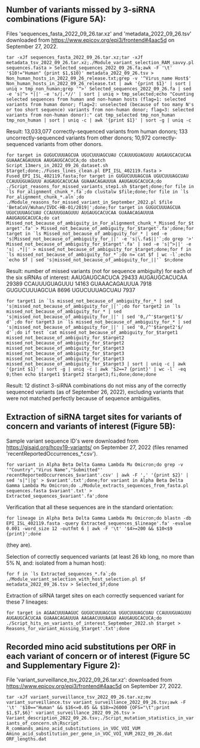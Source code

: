 ## Number of variants missed by 3-siRNA combinations (Figure 5A): ##

Files 'sequences_fasta_2022_09_26.tar.xz' and 'metadata_2022_09_26.tsv' downloaded from https://www.epicov.org/epi3/frontend#4aac5d on September 27, 2022.

``tar -xJf sequences_fasta_2022_09_26.tar.xz;tar -xJf metadata_tsv_2022_09_26.tar.xz;./Module_variant_selection_RAM_savvy.pl sequences.fasta > Selected_sequences_2022_09_26.fa;awk -F '\t' '$10!="Human" {print $1,$10}' metadata_2022_09_26.tsv > Non_human_hosts_in_2022_09_26_release.txt;grep -v '^Virus_name Host$' Non_human_hosts_in_2022_09_26_release.txt | awk '{print $1}' | sort | uniq > tmp_non_human;grep '^>' Selected_sequences_2022_09_26.fa | sed -e 's|^> *||' -e 's/|.*//' | sort | uniq > tmp_selected;echo "Counting selected sequences from human and non-human hosts (flag=1: selected variants from human donor; flag=2: unselected (because of too many N's or too short sequence) variants from non-human donor; flag=3: selected variants from non-human donor):"
cat tmp_selected tmp_non_human tmp_non_human | sort | uniq -c | awk '{print $1}' | sort -g | uniq -c``

Result: 13,033,077 correctly-sequenced variants from human donors; 133 uncorrectly-sequenced variants from other donors; 10,972 correctly-sequenced variants from other donors.

``for target in GUGUCUUUAGCUA UGUCUUUAGCUAU CCAUUUGUAGUUU AUGAUGCACUCAA GUAAACAGAUUUA AAUGAUGCACUCA;do sbatch Script_13mers_in_2022_09_26_dataset.sh $target;done;./Fuses_lines_clean.pl EPI_ISL_402119.fasta > Fused_EPI_ISL_402119.fasta;for target in GUGUCUUUAGCUA UGUCUUUAGCUAU CCAUUUGUAGUUU AUGAUGCACUCAA GUAAACAGAUUUA AAUGAUGCACUCA;do ./Script_reasons_for_missed_variants_step1.sh $target;done;for file in `ls For_alignment_chunk_*.fa`;do clustalw $file;done;for file in `ls For_alignment_chunk_*.aln`;do ./Module_reasons_for_missed_variant_in_September_2022.pl $file 'BetaCoV/Wuhan/IVDC-HB-01/2019|';done;for target in GUGUCUUUAGCUA UGUCUUUAGCUAU CCAUUUGUAGUUU AUGAUGCACUCAA GUAAACAGAUUUA AAUGAUGCACUCA;do cat Missed_not_because_of_ambiguity_in_For_alignment_chunk_*_Missed_for_$target'.fa' > Missed_not_because_of_ambiguity_for_$target'.fa';done;for target in `ls Missed_not_because_of_ambiguity_for_* | sed -e 's|Missed_not_because_of_ambiguity_for_||' -e 's|\.fa$||'`;do grep '>' Missed_not_because_of_ambiguity_for_$target'.fa' | sed -e 's|^>||' -e 's| .*||' > missed_not_because_of_ambiguity_for_$target;done;for f in `ls missed_not_because_of_ambiguity_for_*`;do n=`cat $f | wc -l`;echo `echo $f | sed 's|missed_not_because_of_ambiguity_for_||'` $n;done``

Result: number of missed variants (not for sequence ambiguity) for each of the six siRNAs of interest:
AAUGAUGCACUCA 29433
AUGAUGCACUCAA 29389
CCAUUUGUAGUUU 14163
GUAAACAGAUUUA 7918
GUGUCUUUAGCUA 8696
UGUCUUUAGCUAU 7937

``for target1 in `ls missed_not_because_of_ambiguity_for_* | sed 's|missed_not_because_of_ambiguity_for_||'`;do for target2 in `ls missed_not_because_of_ambiguity_for_* | sed 's|missed_not_because_of_ambiguity_for_||' | sed '0,/^'$target1'$/ d'`;do for target3 in `ls missed_not_because_of_ambiguity_for_* | sed 's|missed_not_because_of_ambiguity_for_||' | sed '0,/^'$target2'$/ d'`;do if test `cat missed_not_because_of_ambiguity_for_$target1 missed_not_because_of_ambiguity_for_$target2 missed_not_because_of_ambiguity_for_$target2 missed_not_because_of_ambiguity_for_$target3 missed_not_because_of_ambiguity_for_$target3 missed_not_because_of_ambiguity_for_$target3 missed_not_because_of_ambiguity_for_$target3 | sort | uniq -c | awk '{print $1}' | sort -g | uniq -c | awk '$2==7 {print}' | wc -l` -eq 0;then echo $target1 $target2 $target3;fi;done;done;done``

Result: 12 distinct 3-siRNA combinations do not miss any of the correctly sequenced variants (as of September 26, 2022), excluding variants that were not matched perfectly because of sequence ambiguities.

## Extraction of siRNA target sites for variants of concern and variants of interest (Figure 5B): ##

Sample variant sequence ID's were downloaded from https://gisaid.org/hcov19-variants/ on September 27, 2022 (files renamed 'recentReportedOccurrences_\*.csv').

``for variant in Alpha Beta Delta Gamma Lambda Mu Omicron;do grep -v '"Country","Virus Name","Submitted"' recentReportedOccurrences_$variant'.csv' | awk -F ',' '{print $2}' | sed 's|"||g' > $variant'.txt';done;for variant in Alpha Beta Delta Gamma Lambda Mu Omicron;do ./Module_extracts_sequences_from_fasta.pl sequences.fasta $variant'.txt' > Extracted_sequences_$variant'.fa';done``

Verification that all these sequences are in the standard orientation:

``for lineage in Alpha Beta Delta Gamma Lambda Mu Omicron;do blastn -db EPI_ISL_402119.fasta -query Extracted_sequences_$lineage'.fa' -evalue 0.001 -word_size 12 -outfmt 6 | awk -F '\t' '$4>=200 && $10<$9 {print}';done``

(they are).

Selection of correctly sequenced variants (at least 26 kb long, no more than 5% N, and: isolated from a human host):

``for f in `ls Extracted_sequences_*.fa`;do ./Module_variant_selection_with_host_selection.pl $f metadata_2022_09_26.tsv > Selected_$f;done``

Extraction of siRNA target sites on each correctly sequenced variant for these 7 lineages:

``for target in AGAACUUUAAGUC GUGUCUUUAGCUA UGUCUUUAGCUAU CCAUUUGUAGUUU AUGAUGCACUCAA GUAAACAGAUUUA AAGAACUUUAAGU AAUGAUGCACUCA;do ./Script_hits_on_variants_of_interest_September_2022.sh $target > Reasons_for_variant_missing_$target'.txt';done``

## Recorded mino acid substitutions per ORF in each variant of concern or of interest (Figure 5C and Supplementary Figure 2): ##

File 'variant_surveillance_tsv_2022_09_26.tar.xz': downloaded from https://www.epicov.org/epi3/frontend#4aac5d on September 27, 2022.

``tar -xJf variant_surveillance_tsv_2022_09_26.tar.xz;mv variant_surveillance.tsv variant_surveillance_2022_09_26.tsv;awk -F '\t' '$10=="Human" && $16<=0.05 && $18>=26000 {OFS="\t";print $1,$7,$6}' variant_surveillance_2022_09_26.tsv > Variant_description_2022_09_26.tsv;./Script_mutation_statistics_in_variants_of_concern.sh;Rscript R_commands_amino_acid_substitutions_in_VOC_VOI_VUM Amino_acid_substitution_per_gene_in_VOC_VOI_VUM_2022_09_26.dat ORF_lengths.dat``

